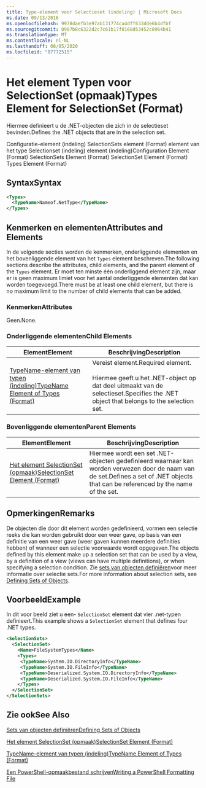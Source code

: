 ```yaml
---
title: Type-element voor Selectieset (indeling) | Microsoft Docs
ms.date: 09/13/2016
ms.openlocfilehash: 9978daefb3e97ab131774ca4dff633dde6b4dfbf
ms.sourcegitcommit: 0907b8c6322d2c7c61b17f8168d53452c8964b41
ms.translationtype: MT
ms.contentlocale: nl-NL
ms.lasthandoff: 08/05/2020
ms.locfileid: "87772515"
---
```

# <a name="types-element-for-selectionset-format"></a><span data-ttu-id="d0341-102">Het element Typen voor SelectionSet (opmaak)</span><span class="sxs-lookup"><span data-stu-id="d0341-102">Types Element for SelectionSet (Format)</span></span>

<span data-ttu-id="d0341-103">Hiermee definieert u de .NET-objecten die zich in de selectieset bevinden.</span><span class="sxs-lookup"><span data-stu-id="d0341-103">Defines the .NET objects that are in the selection set.</span></span>

<span data-ttu-id="d0341-104">Configuratie-element (indeling) SelectionSets element (Format) element van het type Selectionset (indeling) element (indeling)</span><span class="sxs-lookup"><span data-stu-id="d0341-104">Configuration Element (Format) SelectionSets Element (Format) SelectionSet Element (Format) Types Element (Format)</span></span>

## <a name="syntax"></a><span data-ttu-id="d0341-105">Syntax</span><span class="sxs-lookup"><span data-stu-id="d0341-105">Syntax</span></span>

```xml
<Types>
  <TypeName>Nameof.NetType</TypeName>
</Types>

```

## <a name="attributes-and-elements"></a><span data-ttu-id="d0341-106">Kenmerken en elementen</span><span class="sxs-lookup"><span data-stu-id="d0341-106">Attributes and Elements</span></span>

<span data-ttu-id="d0341-107">In de volgende secties worden de kenmerken, onderliggende elementen en het bovenliggende element van het `Types` element beschreven.</span><span class="sxs-lookup"><span data-stu-id="d0341-107">The following sections describe the attributes, child elements, and the parent element of the `Types` element.</span></span> <span data-ttu-id="d0341-108">Er moet ten minste één onderliggend element zijn, maar er is geen maximum limiet voor het aantal onderliggende elementen dat kan worden toegevoegd.</span><span class="sxs-lookup"><span data-stu-id="d0341-108">There must be at least one child element, but there is no maximum limit to the number of child elements that can be added.</span></span>

### <a name="attributes"></a><span data-ttu-id="d0341-109">Kenmerken</span><span class="sxs-lookup"><span data-stu-id="d0341-109">Attributes</span></span>

<span data-ttu-id="d0341-110">Geen.</span><span class="sxs-lookup"><span data-stu-id="d0341-110">None.</span></span>

### <a name="child-elements"></a><span data-ttu-id="d0341-111">Onderliggende elementen</span><span class="sxs-lookup"><span data-stu-id="d0341-111">Child Elements</span></span>

|<span data-ttu-id="d0341-112">Element</span><span class="sxs-lookup"><span data-stu-id="d0341-112">Element</span></span>|<span data-ttu-id="d0341-113">Beschrijving</span><span class="sxs-lookup"><span data-stu-id="d0341-113">Description</span></span>|
|-------------|-----------------|
|[<span data-ttu-id="d0341-114">TypeName-element van typen (indeling)</span><span class="sxs-lookup"><span data-stu-id="d0341-114">TypeName Element of Types (Format)</span></span>](./typename-element-for-types-format.md)|<span data-ttu-id="d0341-115">Vereist element.</span><span class="sxs-lookup"><span data-stu-id="d0341-115">Required element.</span></span><br /><br /> <span data-ttu-id="d0341-116">Hiermee geeft u het .NET-object op dat deel uitmaakt van de selectieset.</span><span class="sxs-lookup"><span data-stu-id="d0341-116">Specifies the .NET object that belongs to the selection set.</span></span>|

### <a name="parent-elements"></a><span data-ttu-id="d0341-117">Bovenliggende elementen</span><span class="sxs-lookup"><span data-stu-id="d0341-117">Parent Elements</span></span>

|<span data-ttu-id="d0341-118">Element</span><span class="sxs-lookup"><span data-stu-id="d0341-118">Element</span></span>|<span data-ttu-id="d0341-119">Beschrijving</span><span class="sxs-lookup"><span data-stu-id="d0341-119">Description</span></span>|
|-------------|-----------------|
|[<span data-ttu-id="d0341-120">Het element SelectionSet (opmaak)</span><span class="sxs-lookup"><span data-stu-id="d0341-120">SelectionSet Element (Format)</span></span>](./selectionset-element-format.md)|<span data-ttu-id="d0341-121">Hiermee wordt een set .NET-objecten gedefinieerd waarnaar kan worden verwezen door de naam van de set.</span><span class="sxs-lookup"><span data-stu-id="d0341-121">Defines a set of .NET objects that can be referenced by the name of the set.</span></span>|

## <a name="remarks"></a><span data-ttu-id="d0341-122">Opmerkingen</span><span class="sxs-lookup"><span data-stu-id="d0341-122">Remarks</span></span>

<span data-ttu-id="d0341-123">De objecten die door dit element worden gedefinieerd, vormen een selectie reeks die kan worden gebruikt door een weer gave, op basis van een definitie van een weer gave (weer gaven kunnen meerdere definities hebben) of wanneer een selectie voorwaarde wordt opgegeven.</span><span class="sxs-lookup"><span data-stu-id="d0341-123">The objects defined by this element make up a selection set that can be used by a view, by a definition of a view (views can have multiple definitions), or when specifying a selection condition.</span></span>  <span data-ttu-id="d0341-124">Zie [sets van objecten definiëren](./defining-selection-sets.md)voor meer informatie over selectie sets.</span><span class="sxs-lookup"><span data-stu-id="d0341-124">For more information about selection sets, see [Defining Sets of Objects](./defining-selection-sets.md).</span></span>

## <a name="example"></a><span data-ttu-id="d0341-125">Voorbeeld</span><span class="sxs-lookup"><span data-stu-id="d0341-125">Example</span></span>

<span data-ttu-id="d0341-126">In dit voor beeld ziet u een- `SelectionSet` element dat vier .net-typen definieert.</span><span class="sxs-lookup"><span data-stu-id="d0341-126">This example shows a `SelectionSet` element that defines four .NET types.</span></span>

```xml
<SelectionSets>
  <SelectionSet>
    <Name>FileSystemTypes</Name>
    <Types>
     <TypeName>System.IO.DirectoryInfo</TypeName>
     <TypeName>System.IO.FileInfo</TypeName>
     <TypeName>Deserialized.System.IO.DirectoryInfo</TypeName>
     <TypeName>Deserialized.System.IO.FileInfo</TypeName>
    </Types>
  </SelectionSet>
</SelectionSets>
```

## <a name="see-also"></a><span data-ttu-id="d0341-127">Zie ook</span><span class="sxs-lookup"><span data-stu-id="d0341-127">See Also</span></span>

[<span data-ttu-id="d0341-128">Sets van objecten definiëren</span><span class="sxs-lookup"><span data-stu-id="d0341-128">Defining Sets of Objects</span></span>](./defining-selection-sets.md)

[<span data-ttu-id="d0341-129">Het element SelectionSet (opmaak)</span><span class="sxs-lookup"><span data-stu-id="d0341-129">SelectionSet Element (Format)</span></span>](./selectionset-element-format.md)

[<span data-ttu-id="d0341-130">TypeName-element van typen (indeling)</span><span class="sxs-lookup"><span data-stu-id="d0341-130">TypeName Element of Types (Format)</span></span>](./typename-element-for-types-format.md)

[<span data-ttu-id="d0341-131">Een PowerShell-opmaakbestand schrijven</span><span class="sxs-lookup"><span data-stu-id="d0341-131">Writing a PowerShell Formatting File</span></span>](./writing-a-powershell-formatting-file.md)
